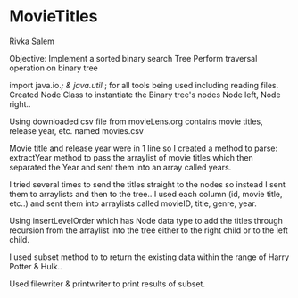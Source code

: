 # MovieTitles
Rivka Salem

Objective:
Implement a sorted binary search Tree
Perform traversal operation on binary tree

import java.io.*; & java.util.*; for all tools being used including reading files. 
Created Node Class to instantiate the Binary tree's nodes Node left, Node right..

Using downloaded csv file from movieLens.org contains movie titles, release year, etc. named movies.csv

Movie title and release year were in 1 line so I created a method to parse: 
extractYear method to pass the arraylist of movie titles which then separated the Year and sent them into an array called years. 

I tried several times to send the titles straight to the nodes so instead I sent them to arraylists and then to the tree..
I used each column (id, movie title, etc..) and sent them into arraylists called movieID, title, genre, year. 

Using insertLevelOrder which has Node data type to add the titles through recursion from the arraylist into the tree either to the right child or to the left child. 

I used subset method to to return the existing data within the range of Harry Potter & Hulk..

Used filewriter & printwriter to print results of subset. 





